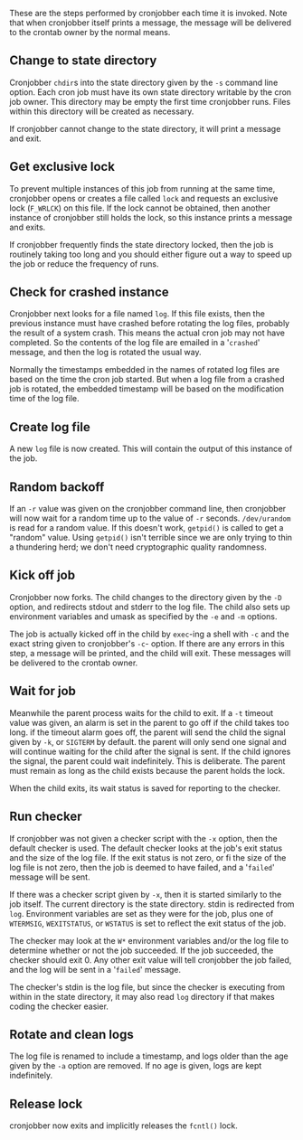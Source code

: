 These are the steps performed by cronjobber each time it is invoked.
Note that when cronjobber itself prints a message, the message will be delivered to the crontab owner by the normal means.

## Change to state directory

Cronjobber `chdir`s into the state directory given by the `-s` command line option.
Each cron job must have its own state directory writable by the cron job owner.
This directory may be empty the first time cronjobber runs.
Files within this directory will be created as necessary.

If cronjobber cannot change to the state directory, it will print a message and exit.

## Get exclusive lock

To prevent multiple instances of this job from running at the same time, cronjobber opens or creates a file called `lock` and requests an exclusive lock (`F_WRLCK`) on this file.
If the lock cannot be obtained, then another instance of cronjobber still holds the lock, so this instance prints a message and exits.

If cronjobber frequently finds the state directory locked, then the job is routinely taking too long and you should either figure out a way to speed up the job or reduce the frequency of runs.

## Check for crashed instance

Cronjobber next looks for a file named `log`.
If this file exists, then the previous instance must have crashed before rotating the log files, probably the result of a system crash.
This means the actual cron job may not have completed.
So the contents of the log file are emailed in a '`crashed`' message, and then the log is rotated the usual way.

Normally the timestamps embedded in the names of rotated log files are based on the time the cron job started.
But when a log file from a crashed job is rotated, the embedded timestamp will be based on the modification time of the log file.

## Create log file

A new `log` file is now created.
This will contain the output of this instance of the job.

## Random backoff

If an `-r` value was given on the cronjobber command line, then cronjobber will now wait for a random time up to the value of `-r` seconds.
`/dev/urandom` is read for a random value.
If this doesn't work, `getpid()` is called to get a "random" value.
Using `getpid()` isn't terrible since we are only trying to thin a thundering herd; we don't need cryptographic quality randomness.

## Kick off job

Cronjobber now forks.
The child changes to the directory given by the `-D` option, and redirects stdout and stderr to the log file.
The child also sets up environment variables and umask as specified by the `-e` and `-m` options.

The job is actually kicked off in the child by `exec`-ing a shell with `-c` and the exact string given to cronjobber's `-c`- option.
If there are any errors in this step, a message will be printed, and the child will exit.
These messages will be delivered to the crontab owner.

## Wait for job

Meanwhile the parent process waits for the child to exit.
If a `-t` timeout value was given, an alarm is set in the parent to go off if the child takes too long.
if the timeout alarm goes off, the parent will send the child the signal given by `-k`, or `SIGTERM` by default.
the parent will only send one signal and will continue waiting for the child after the signal is sent.
If the child ignores the signal, the parent could wait indefinitely.
This is deliberate.
The parent must remain as long as the child exists because the parent holds the lock.

When the child exits, its wait status is saved for reporting to the checker.

## Run checker

If cronjobber was not given a checker script with the `-x` option, then the default checker is used.
The default checker looks at the job's exit status and the size of the log file.
If the exit status is not zero, or fi the size of the log file is not zero, then the job is deemed to have failed, and a '`failed`' message will be sent.

If there was a checker script given by `-x`, then it is started similarly to the job itself.
The current directory is the state directory.
stdin is redirected from `log`.
Environment variables are set as they were for the job, plus one of `WTERMSIG`, `WEXITSTATUS`, or `WSTATUS` is set to reflect the exit status of the job.

The checker may look at the `W*` environment variables and/or the log file to determine whether or not the job succeeded.
If the job succeeded, the checker should exit 0.
Any other exit value will tell cronjobber the job failed, and the log will be sent in a '`failed`' message.

The checker's stdin is the log file, but since the checker is executing from within in the state directory, it may also read `log` directory if that makes coding the checker easier.

## Rotate and clean logs

The log file is renamed to include a timestamp, and logs older than the age given by the `-a` option are removed.
If no age is given, logs are kept indefinitely.

## Release lock

cronjobber now exits and implicitly releases the `fcntl()` lock.